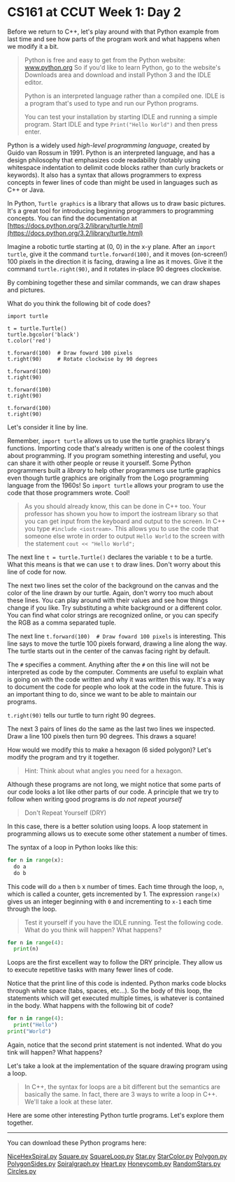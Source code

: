 CS161 at CCUT Week 1: Day 2
======

Before we return to C++, let's play around with that Python example from last time and see how parts of the program work and what happens when we modify it a bit.

>Python is free and easy to get from the Python website: www.python.org
>So if you'd like to learn Python, go to the website's Downloads area and download and install Python 3 and the IDLE editor.
>
>Python is an interpreted language rather than a compiled one. IDLE is a program that's used to type and run our Python programs.
>
>You can test your installation by starting IDLE and running a simple program.
>Start IDLE and type `Print("Hello World")` and then press enter.

Python is a widely used *high-level programming language*, created by Guido van Rossum in 1991. Python is an interpreted language, and has a design philosophy that emphasizes code readability (notably using whitespace indentation to delimit code blocks rather than curly brackets or keywords). It also has a syntax that allows programmers to express concepts in fewer lines of code than might be used in languages such as C++ or Java.

In Python, `Turtle graphics` is a library that allows us to draw basic pictures. It's a great tool for introducing beginning programmers to programming concepts. You can find the documentation at [https://docs.python.org/3.2/library/turtle.html](https://docs.python.org/3.2/library/turtle.html)

Imagine a robotic turtle starting at (0, 0) in the x-y plane. After an `import turtle`, give it the command `turtle.forward(100)`, and it moves (on-screen!) 100 pixels in the direction it is facing, drawing a line as it moves. Give it the command `turtle.right(90)`, and it rotates in-place 90 degrees clockwise.

By combining together these and similar commands, we can draw shapes and pictures.

What do you think the following bit of code does?

``` Py
import turtle

t = turtle.Turtle()
turtle.bgcolor('black')
t.color('red')

t.forward(100)  # Draw foward 100 pixels
t.right(90)     # Rotate clockwise by 90 degrees

t.forward(100)
t.right(90)

t.forward(100)
t.right(90)

t.forward(100)
t.right(90)
```

Let's consider it line by line.

Remember, `import turtle` allows us to use the turtle graphics library's functions. Importing code that's already written is one of the coolest things about programming. If you program something interesting and useful, you can share it with other people or reuse it yourself. Some Python programmers built a *library* to help other programmers use turtle graphics even though turtle graphics are originally from the Logo programming language from the 1960s! So `import turtle` allows your program to use the code that those programmers wrote. Cool!

>As you should already know, this can be done in C++ too. Your professor has shown you how to import the iostream library so that you can get input from the keyboard and output to the screen. In C++ you type `#include <iostream>`. This allows you to use the code that someone else wrote in order to output `Hello World` to the screen with the statement `cout << "Hello World";`

The next line `t = turtle.Turtle()` declares the variable `t` to be a turtle. What this means is that we can use `t` to draw lines. Don't worry about this line of code for now.

The next two lines set the color of the background on the canvas and the color of the line drawn by our turtle. Again, don't worry too much about these lines. You can play around with their values and see how things change if you like. Try substituting a white background or a different color. You can find what color strings are recognized online, or you can specify the RGB as a comma separated tuple.

The next line `t.forward(100)  # Draw foward 100 pixels` is interesting. This line says to move the turtle 100 pixels forward, drawing a line along the way. The turtle starts out in the center of the canvas facing right by default.

The `#` specifies a comment. Anything after the `#` on this line will not be interpreted as code by the computer. Comments are useful to explain what is going on with the code written and why it was written this way. It's a way to document the code for people who look at the code in the future. This is an important thing to do, since we want to be able to maintain our programs.

`t.right(90)` tells our turtle to turn right 90 degrees.

The next 3 pairs of lines do the same as the last two lines we inspected. Draw a line 100 pixels then turn 90 degrees. This draws a square!

How would we modify this to make a hexagon (6 sided polygon)? Let's modify the program and try it together.

> Hint: Think about what angles you need for a hexagon.

Although these programs are not long, we might notice that some parts of our code looks a lot like other parts of our code. A principle that we try to follow when writing good programs is *do not repeat yourself*

> Don't Repeat Yourself (DRY)

In this case, there is a better solution using loops. A loop statement in programming allows us to execute some other statement a number of times.

The syntax of a loop in Python looks like this:
```py
for n in range(x):
  do a
  do b
```
This code will do `a` then `b` x number of times. Each time through the loop, `n`, which is called a counter, gets incremented by 1. The expression `range(x)` gives us an integer beginning with `0` and incrementing to `x-1` each time through the loop.

> Test it yourself if you have the IDLE running. Test the following code. What do you think will happen? What happens?

```py
for n in range(4):
  print(n)
```

Loops are the first excellent way to follow the DRY principle. They allow us to execute repetitive tasks with many fewer lines of code.

Notice that the print line of this code is indented. Python marks code blocks through white space (tabs, spaces, etc...). So the body of this loop, the statements which will get executed multiple times, is whatever is contained in the body. What happens with the following bit of code?

```py
for n in range(4):
  print("Hello")
print("World")
```

Again, notice that the second print statement is not indented. What do you tink will happen? What happens?

Let's take a look at the implementation of the square drawing program using a loop.

>In C++, the syntax for loops are a bit different but the semantics are basically the same. In fact, there are 3 ways to write a loop in C++. We'll take a look at these later.

Here are some other interesting Python turtle programs. Let's explore them together.

-------
You can download these Python programs here:

[NiceHexSpiral.py](NiceHexSpiral.py)
[Square.py](Square.py)
[SquareLoop.py](SquareLoop.py)
[Star.py](Star.py)
[StarColor.py](StarColor.py)
[Polygon.py](Polygon.py)
[PolygonSides.py](PolygonSides.py)
[Spiralgraph.py](Spiralgraph.py)
[Heart.py](Heart.py)
[Honeycomb.py](Honeycomb.py)
[RandomStars.py](RandomStars.py)
[Circles.py](Circles.py)




<!---
Okay let's get back to some C++

Concepts from C++ that you should already be familiar with:

basic data types:

declaring variables:

input and output with `cin` and `cout`.

Basic C++ program structure:

But what is a program?
-->
